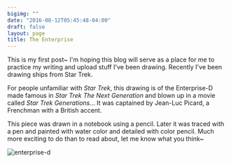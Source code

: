 ```yaml
---
bigimg: ""
date: "2016-08-12T05:45:48-04:00"
draft: false
layout: page
title: The Enterprise
---
```


This is my first post~ I'm hoping this blog will serve as a place for me to practice my writing and upload stuff I've been drawing. Recently I've been drawing ships from Star Trek.

For people unfamiliar with *Star Trek*, this drawing is of the Enterprise-D made famous in *Star Trek The Next Generation* and blown up in a movie called *Star Trek Generations*... It was captained by Jean-Luc Picard, a Frenchman with a British accent. 

This piece was drawn in a notebook using a pencil. Later it was traced with a pen and painted with water color and detailed with color pencil. Much more exciting to do than to read about, let me know what you think~


![enterprise-d](/images/enterprise-d.jpg)